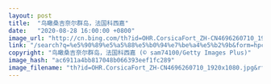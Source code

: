 ```yaml
---
layout: post
title:  "鸟瞰桑吉奈尔群岛，法国科西嘉"
date:   "2020-08-28 16:00:00 +0800"
image_url: "http://cn.bing.com/th?id=OHR.CorsicaFort_ZH-CN4696260710_1920x1080.jpg&rf=LaDigue_1920x1080.jpg&pid=hp"
link: "/search?q=%e5%90%89%e5%a5%88%e5%b0%94%e7%be%a4%e5%b2%9b&form=hpcapt&mkt=zh-cn"
copyright: "鸟瞰桑吉奈尔群岛，法国科西嘉 (© sam74100/Getty Images Plus)"
image_hash: "ac6911a4bb817048b066393eef1fc289"
image_filename: "th?id=OHR.CorsicaFort_ZH-CN4696260710_1920x1080.jpg&rf=LaDigue_1920x1080.jpg&pid=hp"
---
```

